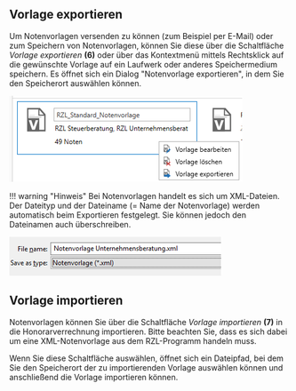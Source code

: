 ## Vorlage exportieren

Um Notenvorlagen versenden zu können (zum Beispiel per E-Mail) oder zum
Speichern von Notenvorlagen, können Sie diese über die Schaltfläche
*Vorlage exportieren* **(6)** oder über das Kontextmenü mittels
Rechtsklick auf die gewünschte Vorlage auf ein Laufwerk oder anderes
Speichermedium speichern. Es öffnet sich ein Dialog "Notenvorlage exportieren",
in dem Sie den Speicherort auswählen können.

![](<img/image339.png>)

!!! warning "Hinweis"
    Bei Notenvorlagen handelt es sich um XML-Dateien. Der Dateityp und der
    Dateiname (= Name der Notenvorlage) werden automatisch beim Exportieren
    festgelegt. Sie können jedoch den Dateinamen auch überschreiben.

![](<img/image346.png>)

## Vorlage importieren

Notenvorlagen können Sie über die Schaltfläche *Vorlage importieren*
**(7)** in die Honorarverrechnung importieren. Bitte beachten Sie, dass
es sich dabei um eine XML-Notenvorlage aus dem RZL-Programm handeln
muss.

Wenn Sie diese Schaltfläche auswählen, öffnet sich ein Dateipfad, bei
dem Sie den Speicherort der zu importierenden Vorlage auswählen
können und anschließend die Vorlage importieren können.
